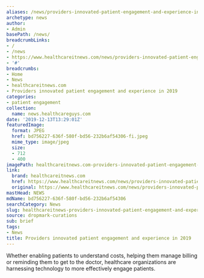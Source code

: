 ```yaml
---
aliases: /news/providers-innovated-patient-engagement-and-experience-in-2019
archetype: news
author:
- Admin
basePath: /news/
breadcrumbLinks:
- /
- /news
- https://www.healthcareitnews.com/news/providers-innovated-patient-engagement-and-experience-2019
- '#'
breadcrumbs:
- Home
- News
- healthcareitnews.com
- Providers innovated patient engagement and experience in 2019
categories:
- patient engagement
collection:
  name: news.healthcareguys.com
date: '2019-12-13T13:29:01Z'
featuredImage:
  format: JPEG
  href: bd756227-636f-580f-bd56-232b6af54306-fi.jpeg
  mime_type: image/jpeg
  size:
  - 712
  - 400
imagePath: healthcareitnews.com-providers-innovated-patient-engagement-and-experience-in-2019
link:
  brand: healthcareitnews.com
  href: https://www.healthcareitnews.com/news/providers-innovated-patient-engagement-and-experience-2019
  original: https://www.healthcareitnews.com/news/providers-innovated-patient-engagement-and-experience-2019
mastHead: NEWS
mdName: bd756227-636f-580f-bd56-232b6af54306
searchCategory: News
slug: healthcareitnews-providers-innovated-patient-engagement-and-experience-in-2019
source: dropmark-curations
sub: brief
tags:
- News
title: Providers innovated patient engagement and experience in 2019
---
```


Whether enabling patients to understand costs, helping them manage billing or reminding them to get to the doctor, healthcare organizations are harnessing technology to more effectively engage patients.
